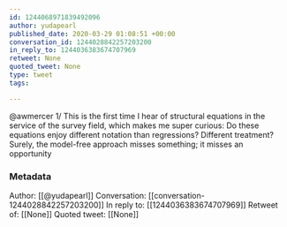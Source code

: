 ```yaml
---
id: 1244068971839492096
author: yudapearl
published_date: 2020-03-29 01:08:51 +00:00
conversation_id: 1244028842257203200
in_reply_to: 1244036383674707969
retweet: None
quoted_tweet: None
type: tweet
tags:

---
```


@awmercer 1/ This is the first time I hear of structural equations in the service of the survey field, which makes me super curious: Do these equations enjoy different notation than regressions? Different treatment? Surely, the model-free approach misses something; it misses an opportunity

### Metadata

Author: [[@yudapearl]]
Conversation: [[conversation-1244028842257203200]]
In reply to: [[1244036383674707969]]
Retweet of: [[None]]
Quoted tweet: [[None]]
